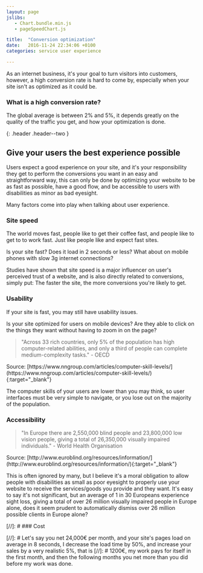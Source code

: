 ```yaml
---
layout: page
jslibs:
   - Chart.bundle.min.js
   - pageSpeedChart.js

title:  "Conversion optimization"
date:   2016-11-24 22:34:06 +0100
categories: service user experience

---
```

As an internet business, it's your goal to turn visitors into customers, however, a high conversion rate is hard to come by, especially when your site isn't as optimized as it could be.

### What is a high conversion rate?

The global average is between 2% and 5%, it depends greatly on the quality of the traffic you get, and how your optimization is done.

{: .header .header--two }
## Give your users the best experience possible

Users expect a good experience on your site, and it's your responsibility they get to perform the conversions you want in an easy and straightforward way, this can only be done by optimizing your website to be as fast as possible, have a good flow, and be accessible to users with disabilities as minor as bad eyesight.

Many factors come into play when talking about user experience.

### Site speed

The world moves fast, people like to get their coffee fast, and people like to get to to work fast. Just like people like and expect fast sites.

Is your site fast? Does it load in 2 seconds or less? What about on mobile phones with slow 3g internet connections?

Studies have shown that site speed is a major influencer on user's perceived trust of a website, and is also directly related to conversions, simply put: The faster the site, the more conversions you're likely to get.


<canvas id="pageSpeedChart"></canvas>

<!--<canvas id="mobileVsDesktop" style="max-width: 50%; margin:0 auto;"></canvas>-->

### Usability

If your site is fast, you may still have usability issues.

Is your site optimized for users on mobile devices? Are they able to click on the things they want without having to zoom in on the page?

<blockquote class="quote quote--left">
    "Across 33 rich countries, only 5% of the population has high computer-related abilities, and only a third of people can complete medium-complexity tasks."
    - OECD
</blockquote>
Source: [https://www.nngroup.com/articles/computer-skill-levels/](https://www.nngroup.com/articles/computer-skill-levels/){:target="_blank"}

The computer skills of your users are lower than you may think, so user interfaces must be very simple to navigate, or you lose out on the majority of the population.


### Accessibility

<blockquote class="quote quote--left">
    "In Europe there are 2,550,000 blind people and 23,800,000 low vision people, giving a total of 26,350,000 visually impaired individuals."
    - World Health Organisation
</blockquote>
Source: [http://www.euroblind.org/resources/information/](http://www.euroblind.org/resources/information/){:target="_blank"}

This is often ignored by many, but I believe it's a moral obligation to allow people with disabilities as small as poor eyesight to properly use your website to receive the services/goods you provide and they want.
It's easy to say it's not significant, but an average of 1 in 30 Europeans experience sight loss, giving a total of over 26 million visually impaired people in Europe alone, does it seem prudent to automatically dismiss over 26 million possible clients in Europe alone?


[//]: # ### Cost


[//]: # Let's say you net 24,000€ per month, and your site's pages load on average in 8 seconds, I decrease the load time by 50%, and increase your sales by a very realistic 5%, that is
[//]: # 1200€, my work pays for itself in the first month, and then the following months you net more than you did before my work was done.
